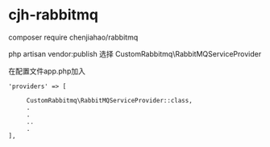 # cjh-rabbitmq


composer require chenjiahao/rabbitmq

php artisan vendor:publish 
选择
CustomRabbitmq\RabbitMQServiceProvider


在配置文件app.php加入


    'providers' => [
        
         CustomRabbitmq\RabbitMQServiceProvider::class,
         .
         .
         ..
         .
    ],


